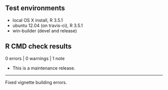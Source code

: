 ## Test environments
* local OS X install, R 3.5.1
* ubuntu 12.04 (on travis-ci), R 3.5.1
* win-builder (devel and release)

## R CMD check results

0 errors | 0 warnings | 1 note

* This is a maintenance release.

-----

Fixed vignette building errors.
